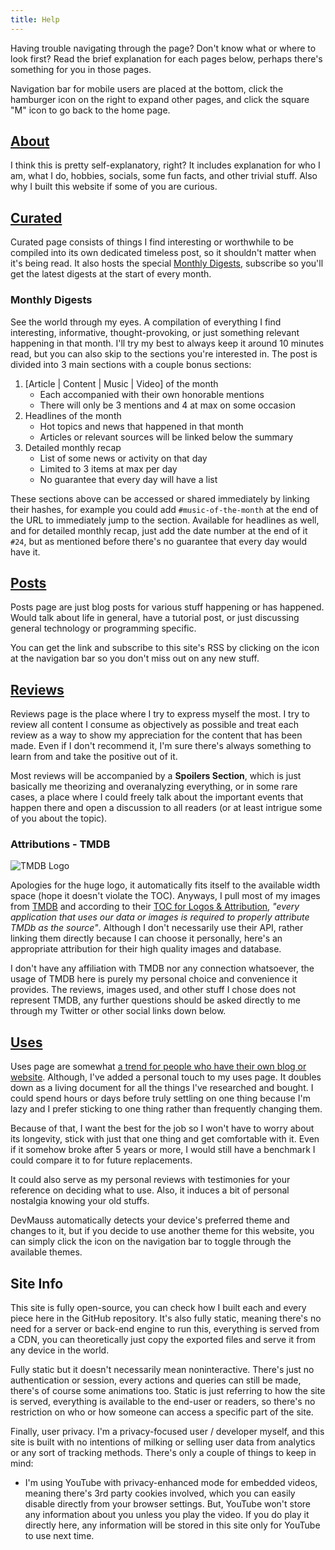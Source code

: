 ```yaml
---
title: Help
---
```


Having trouble navigating through the page? Don't know what or where to look first? Read the brief explanation for each pages below, perhaps there's something for you in those pages.

<section class="info-box note">
Navigation bar for mobile users are placed at the bottom, click the hamburger icon on the right to expand other pages, and click the square "M" icon to go back to the home page.
</section>

## [About](about)

I think this is pretty self-explanatory, right? It includes explanation for who I am, what I do, hobbies, socials, some fun facts, and other trivial stuff. Also why I built this website if some of you are curious.

## [Curated](curated)

Curated page consists of things I find interesting or worthwhile to be compiled into its own dedicated timeless post, so it shouldn't matter when it's being read. It also hosts the special [Monthly Digests](curated/digest), subscribe so you'll get the latest digests at the start of every month.

### Monthly Digests

See the world through my eyes. A compilation of everything I find interesting, informative, thought-provoking, or just something relevant happening in that month. I'll try my best to always keep it around 10 minutes read, but you can also skip to the sections you're interested in. The post is divided into 3 main sections with a couple bonus sections:

1. [Article | Content | Music | Video] of the month
   - Each accompanied with their own honorable mentions
   - There will only be 3 mentions and 4 at max on some occasion
2. Headlines of the month
   - Hot topics and news that happened in that month
   - Articles or relevant sources will be linked below the summary
3. Detailed monthly recap
   - List of some news or activity on that day
   - Limited to 3 items at max per day
   - No guarantee that every day will have a list

These sections above can be accessed or shared immediately by linking their hashes, for example you could add `#music-of-the-month` at the end of the URL to immediately jump to the section. Available for headlines as well, and for detailed monthly recap, just add the date number at the end of it `#24`, but as mentioned before there's no guarantee that every day would have it.

## [Posts](posts)

Posts page are just blog posts for various stuff happening or has happened. Would talk about life in general, have a tutorial post, or just discussing general technology or programming specific.

<section class="info-box tip">
You can get the link and subscribe to this site's RSS by clicking on the icon at the navigation bar so you don't miss out on any new stuff.
</section>

## [Reviews](reviews)

Reviews page is the place where I try to express myself the most. I try to review all content I consume as objectively as possible and treat each review as a way to show my appreciation for the content that has been made. Even if I don't recommend it, I'm sure there's always something to learn from and take the positive out of it.

Most reviews will be accompanied by a **Spoilers Section**, which is just basically me theorizing and overanalyzing everything, or in some rare cases, a place where I could freely talk about the important events that happen there and open a discussion to all readers (or at least intrigue some of you about the topic).

### Attributions - TMDB

![TMDB Logo](https://www.themoviedb.org/assets/2/v4/logos/v2/blue_short-8e7b30f73a4020692ccca9c88bafe5dcb6f8a62a4c6bc55cd9ba82bb2cd95f6c.svg)

Apologies for the huge logo, it automatically fits itself to the available width space (hope it doesn't violate the TOC). Anyways, I pull most of my images from [TMDB](https://www.themoviedb.org/) and according to their [TOC for Logos & Attribution](https://www.themoviedb.org/about/logos-attribution), *"every application that uses our data or images is required to properly attribute TMDb as the source"*. Although I don't necessarily use their API, rather linking them directly because I can choose it personally, here's an appropriate attribution for their high quality images and database.

I don't have any affiliation with TMDB nor any connection whatsoever, the usage of TMDB here is purely my personal choice and convenience it provides. The reviews, images used, and other stuff I chose does not represent TMDB, any further questions should be asked directly to me through my Twitter or other social links down below.

## [Uses](uses)

Uses page are somewhat [a trend for people who have their own blog or website](https://uses.tech/). Although, I've added a personal touch to my uses page. It doubles down as a living document for all the things I've researched and bought. I could spend hours or days before truly settling on one thing because I'm lazy and I prefer sticking to one thing rather than frequently changing them.

Because of that, I want the best for the job so I won't have to worry about its longevity, stick with just that one thing and get comfortable with it. Even if it somehow broke after 5 years or more, I would still have a benchmark I could compare it to for future replacements.

It could also serve as my personal reviews with testimonies for your reference on deciding what to use. Also, it induces a bit of personal nostalgia knowing your old stuffs.

<section class="info-box note">
DevMauss automatically detects your device's preferred theme and changes to it, but if you decide to use another theme for this website, you can simply click the icon on the navigation bar to toggle through the available themes.
</section>

## Site Info

This site is fully open-source, you can check how I built each and every piece here in the GitHub repository. It's also fully static, meaning there's no need for a server or back-end engine to run this, everything is served from a CDN, you can theoretically just copy the exported files and serve it from any device in the world.

Fully static but it doesn't necessarily mean noninteractive. There's just no authentication or session, every actions and queries can still be made, there's of course some animations too. Static is just referring to how the site is served, everything is available to the end-user or readers, so there's no restriction on who or how someone can access a specific part of the site.

Finally, user privacy. I'm a privacy-focused user / developer myself, and this site is built with no intentions of milking or selling user data from analytics or any sort of tracking methods. There's only a couple of things to keep in mind:

- I'm using YouTube with privacy-enhanced mode for embedded videos, meaning there's 3rd party cookies involved, which you can easily disable directly from your browser settings. But, YouTube won't store any information about you unless you play the video. If you do play it directly here, any information will be stored in this site only for YouTube to use next time.
